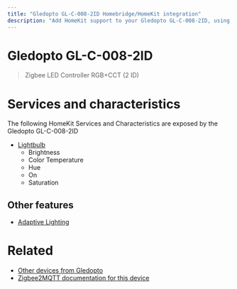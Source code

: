 ```yaml
---
title: "Gledopto GL-C-008-2ID Homebridge/HomeKit integration"
description: "Add HomeKit support to your Gledopto GL-C-008-2ID, using Homebridge, Zigbee2MQTT and homebridge-z2m."
---
```

<!---
This file has been GENERATED using src/docgen/docgen.ts
DO NOT EDIT THIS FILE MANUALLY!
-->
# Gledopto GL-C-008-2ID
> Zigbee LED Controller RGB+CCT (2 ID)


# Services and characteristics
The following HomeKit Services and Characteristics are exposed by
the Gledopto GL-C-008-2ID

* [Lightbulb](../../light.md)
  * Brightness
  * Color Temperature
  * Hue
  * On
  * Saturation

## Other features
* [Adaptive Lighting](../../light.md)

# Related
* [Other devices from Gledopto](../index.md#gledopto)
* [Zigbee2MQTT documentation for this device](https://www.zigbee2mqtt.io/devices/GL-C-008-2ID.html)
